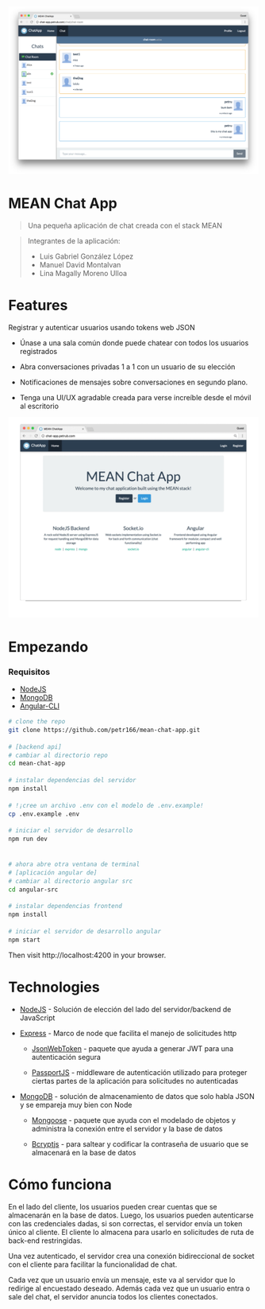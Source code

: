 ![Preview](./preview/desktop-preview.png)

# MEAN Chat App

>Una pequeña aplicación de chat creada con el stack MEAN  

> Integrantes de la aplicación:
> - Luis Gabriel González López
> - Manuel David Montalvan 
> - Lina Magally Moreno Ulloa

# Features

Registrar y autenticar usuarios usando tokens web JSON

- Únase a una sala común donde puede chatear con todos los usuarios registrados

- Abra conversaciones privadas 1 a 1 con un usuario de su elección

- Notificaciones de mensajes sobre conversaciones en segundo plano.

- Tenga una UI/UX agradable creada para verse increíble desde el móvil al escritorio
<p align="center">
  <img src="./preview/chat-app-preview.gif" alt="Desktop Preview"/>
</p>

# Empezando

### Requisitos

- [NodeJS](https://nodejs.org)
- [MongoDB](https://www.mongodb.com/)
- [Angular-CLI](https://cli.angular.io/)

```bash
# clone the repo
git clone https://github.com/petr166/mean-chat-app.git

# [backend api]
# cambiar al directorio repo
cd mean-chat-app

# instalar dependencias del servidor
npm install

# !¡cree un archivo .env con el modelo de .env.example!
cp .env.example .env

# iniciar el servidor de desarrollo
npm run dev


# ahora abre otra ventana de terminal
# [aplicación angular de]
# cambiar al directorio angular src
cd angular-src

# instalar dependencias frontend
npm install

# iniciar el servidor de desarrollo angular
npm start
```

Then visit http://localhost:4200 in your browser.

# Technologies

- [NodeJS](https://nodejs.org/) - Solución de elección del lado del servidor/backend de JavaScript

- [Express](https://expressjs.com/) - Marco de node que facilita el manejo de solicitudes http

  - [JsonWebToken](https://www.npmjs.com/package/jsonwebtoken) - paquete que ayuda a generar JWT para una autenticación segura

  - [PassportJS](http://passportjs.org/) - middleware de autenticación utilizado para proteger ciertas partes de la aplicación para solicitudes no autenticadas

- [MongoDB](https://www.mongodb.com/) - solución de almacenamiento de datos que solo habla JSON y se empareja muy bien con Node

  - [Mongoose](http://mongoosejs.com/) - paquete que ayuda con el modelado de objetos y administra la conexión entre el servidor y la base de datos

  - [Bcryptjs](https://www.npmjs.com/package/bcryptjs) - para saltear y codificar la contraseña de usuario que se almacenará en la base de datos


# Cómo funciona

En el lado del cliente, los usuarios pueden crear cuentas que se almacenarán en la base de datos. Luego, los usuarios pueden autenticarse con las credenciales dadas, si son correctas, el servidor envía un token único al cliente. El cliente lo almacena para usarlo en solicitudes de ruta de back-end restringidas.

Una vez autenticado, el servidor crea una conexión bidireccional de socket con el cliente para facilitar la funcionalidad de chat.

Cada vez que un usuario envía un mensaje, este va al servidor que lo redirige al encuestado deseado. Además cada vez que un usuario entra o sale del chat, el servidor anuncia todos los clientes conectados.
